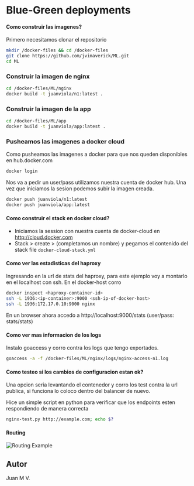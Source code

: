 # Blue-Green deployments 

#### Como construir las imagenes?
Primero necesitamos clonar el repositorio
```sh 
mkdir /docker-files && cd /docker-files
git clone https://github.com/jvimaverick/ML.git
cd ML
```

### Construir la imagen de nginx
```sh
cd /docker-files/ML/nginx
docker build -t juanviola/n1:latest .
```
### Construir la imagen de la app
```sh
cd /docker-files/ML/app
docker build -t juanviola/app:latest .
```

### Pusheamos las imagenes a docker cloud
Como pusheamos las imagenes a docker para que nos queden disponibles en hub.docker.com
```sh
docker login
```
Nos va a pedir un user/pass utilizamos nuestra cuenta de docker hub. Una vez que iniciamos la sesion podemos subir la imagen creada.

```sh
docker push juanviola/n1:latest
docker push juanviola/app:latest
```
#### Como construir el stack en docker cloud?
- Iniciamos la session con nuestra cuenta de docker-cloud en http://cloud.docker.com
- Stack > create > (completamos un nombre) y pegamos el contenido del stack file `docker-cloud-stack.yml`

#### Como ver las estadisticas del haproxy
Ingresando en la url de stats del haproxy, para este ejemplo voy a montarlo en el localhost con ssh. En el docker-host corro 
```sh
docker inspect <haproxy-container-id>
ssh -L 1936:<ip-container>:9000 <ssh-ip-of-docker-host>
ssh -L 1936:172.17.0.10:9000 nginx
````
En un browser ahora accedo a http://localhost:9000/stats (user/pass: stats/stats)

#### Como ver mas informacion de los logs
Instalo goaccess y corro contra los logs que tengo exportados.
```sh
goaccess -a -f /docker-files/ML/nginx/logs/nginx-access-n1.log
```
#### Como testeo si los cambios de configuracion estan ok?
Una opcion seria levantando el contenedor y corro los test contra la url publica, si funciona lo coloco dentro del balancer de nuevo.

Hice un simple script en python para verificar que los endpoints esten respondiendo de manera correcta
```sh
nginx-test.py http://example.com; echo $?
```

#### Routing
![Routing Example](https://github.com/jvimaverick/ML/routing.png)

Autor
----
Juan M V.


